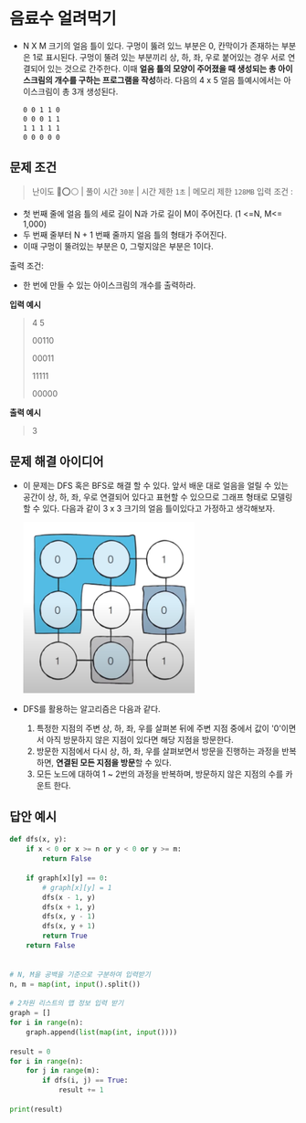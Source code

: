 # 음료수 얼려먹기

- N X M 크기의 얼음 틀이 있다. 구멍이 뚫려 있느 부분은 0, 칸막이가 존재하는 부분은 1로 표시된다. 구멍이 뚤려 있는 부분끼리 상, 하, 좌, 우로 붙어있는 경우 서로 연결되어 있는 것으로 간주한다. 이때 **얼음 틀의 모양이 주어졌을 때 생성되는 총 아이스크림의 개수를 구하는 프로그램을 작성**하라. 다음의 4 x 5 얼음 틀예시에서는 아이스크림이 총 3개 생성된다.

  ```
  0 0 1 1 0
  0 0 0 1 1
  1 1 1 1 1
  0 0 0 0 0
  ```

## 문제 조건

> 난이도 🔴⭕⚪ | 풀이 시간 `30분` | 시간 제한 `1초` | 메모리 제한 `128MB`
> 입력 조건 :

- 첫 번째 줄에 얼음 틀의 세로 길이 N과 가로 길이 M이 주어진다. (1 <=N, M<= 1,000)
- 두 번째 줄부터 N + 1 번째 줄까지 얼음 틀의 형태가 주어진다.
- 이때 구멍이 뚤려있는 부분은 0, 그렇지않은 부분은 1이다.

출력 조건:

- 한 번에 만들 수 있는 아이스크림의 개수를 출력하라.

**입력 예시**

> 4 5
>
> 00110
>
> 00011
>
> 11111
>
> 00000

**출력 예시**

> 3

## 문제 해결 아이디어

- 이 문제는 DFS 혹은 BFS로 해결 할 수 있다. 앞서 배운 대로 얼음을 얼릴 수 있는 공간이 상, 하, 좌, 우로 연결되어 있다고 표현할 수 있으므로 그래프 형태로 모델링 할 수 있다. 다음과 같이 3 x 3 크기의 얼음 틀이있다고 가정하고 생각해보자.

  <img src='./img/음료수얼려먹기_01.PNG' width="300" height="300">

- DFS를 활용하는 알고리즘은 다음과 같다.
  1. 특정한 지점의 주변 상, 하, 좌, 우를 살펴본 뒤에 주변 지점 중에서 값이 '0'이면서 아직 방문하지 않은 지점이 있다면 해당 지점을 방문한다.
  2. 방문한 지점에서 다시 상, 하, 좌, 우를 살펴보면서 방문을 진행하는 과정을 반복하면, **연결된 모든 지점을 방문**할 수 있다.
  3. 모든 노드에 대하여 1 ~ 2번의 과정을 반복하며, 방문하지 않은 지점의 수를 카운트 한다.

## 답안 예시

```py
def dfs(x, y):
    if x < 0 or x >= n or y < 0 or y >= m:
        return False

    if graph[x][y] == 0:
        # graph[x][y] = 1
        dfs(x - 1, y)
        dfs(x + 1, y)
        dfs(x, y - 1)
        dfs(x, y + 1)
        return True
    return False


# N, M을 공백을 기준으로 구분하여 입력받기
n, m = map(int, input().split())

# 2차원 리스트의 맵 정보 입력 받기
graph = []
for i in range(n):
    graph.append(list(map(int, input())))

result = 0
for i in range(n):
    for j in range(m):
        if dfs(i, j) == True:
            result += 1

print(result)

```
